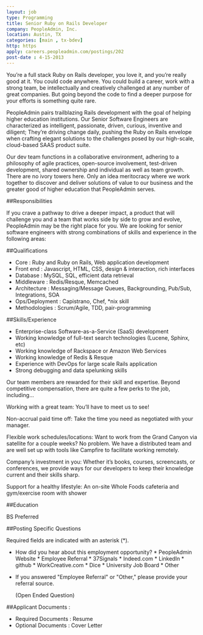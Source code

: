 ```yaml
---
layout: job
type: Programming
title: Senior Ruby on Rails Developer
company: PeopleAdmin, Inc.
location: Austin, TX
categories: [main , tx-bdev]
http: https
apply: careers.peopleadmin.com/postings/202
post-date : 4-15-2013
---
```


You’re a full stack Ruby on Rails developer, you love it, and you’re really good at it. You could code anywhere. You could build a career, work with a strong team, be intellectually and creatively challenged at any number of great companies. But going beyond the code to find a deeper purpose for your efforts is something quite rare.

PeopleAdmin pairs trailblazing Rails development with the goal of helping higher education institutions. Our Senior Software Engineers are characterized as intelligent, passionate, driven, curious, inventive and diligent; They’re driving change daily, pushing the Ruby on Rails envelope when crafting elegant solutions to the challenges posed by our high-scale, cloud-based SAAS product suite.

Our dev team functions in a collaborative environment, adhering to a philosophy of agile practices, open-source involvement, test-driven development, shared ownership and individual as well as team growth. There are no ivory towers here. Only an idea meritocracy where we work together to discover and deliver solutions of value to our business and the greater good of higher education that PeopleAdmin serves.

##Responsibilities 	

If you crave a pathway to drive a deeper impact, a product that will challenge you and a team that works side by side to grow and evolve, PeopleAdmin may be the right place for you. We are looking for senior software engineers with strong combinations of skills and experience in the following areas:

##Qualifications 	

* Core : Ruby and Ruby on Rails, Web application development
* Front end : Javascript, HTML, CSS, design & interaction, rich interfaces
* Database : MySQL, SQL, efficient data retrieval
* Middleware : Redis/Resque, Memcached
* Architecture : Messaging/Message Queues, Backgrounding, Pub/Sub, Integrations, SOA
* Ops/Deployment : Capistrano, Chef, *nix skill
* Methodologies : Scrum/Agile, TDD, pair-programming

##Skills/Experience 	

* Enterprise-class Software-as-a-Service (SaaS) development
* Working knowledge of full-text search technologies (Lucene, Sphinx, etc)
* Working knowledge of Rackspace or Amazon Web Services
* Working knowledge of Redis & Resque
* Experience with DevOps for large scale Rails application
* Strong debugging and data spelunking skills

Our team members are rewarded for their skill and expertise. Beyond competitive compensation, there are quite a few perks to the job, including…

Working with a great team: You’ll have to meet us to see!

Non-accrual paid time off: Take the time you need as negotiated with your manager.

Flexible work schedules/locations: Want to work from the Grand Canyon via satellite for a couple weeks? No problem. We have a distributed team and are well set up with tools like Campfire to facilitate working remotely.

Company’s investment in you: Whether it’s books, courses, screencasts, or conferences, we provide ways for our developers to keep their knowledge current and their skills sharp.

Support for a healthy lifestyle: An on-site
Whole Foods cafeteria and gym/exercise room with shower

##Education 	

BS Preferred

##Posting Specific Questions

Required fields are indicated with an asterisk (*).

* How did you hear about this employment opportunity?
      *  PeopleAdmin Website
      *  Employee Referral
      *  37Signals
      *  Indeed.com
      *  LinkedIn
      *  github
      *  WorkCreative.com
      *  Dice
      *  University Job Board
      *  Other
* If you answered "Employee Referral" or "Other," please provide your referral source.

    (Open Ended Question)

##Applicant Documents :

* Required Documents : Resume 
* Optional Documents : Cover Letter 

